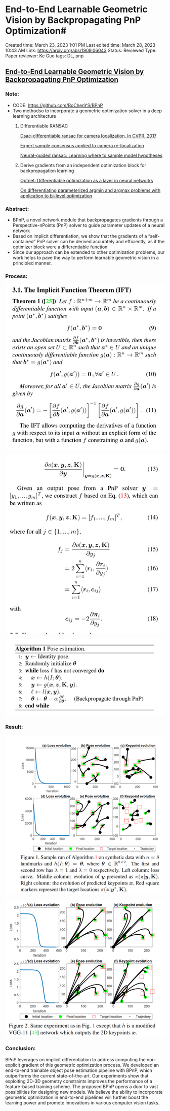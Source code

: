 # End-to-End Learnable Geometric Vision by Backpropagating PnP Optimization#

Created time: March 23, 2023 1:01 PM
Last edited time: March 28, 2023 10:43 AM
Link: https://arxiv.org/abs/1909.06043
Status: Reviewed
Type: Paper
reviewer: Ke Guo
tags: DL, pnp

## [End-to-End Learnable Geometric Vision by Backpropagating PnP Optimization]([https://arxiv.org/abs/1909.06043](https://arxiv.org/abs/1909.06043))

### Note:

- CODE: https://github.com/BoChenYS/BPnP
- Two methodso to incorporate a geometric optimization solver in a deep learning architecture
    1. Differentiable RANSAC
        
        [Dsac-differentiable ransac for camera localization. In CVPR, 2017]([https://arxiv.org/abs/1611.05705](https://arxiv.org/abs/1611.05705))
        
        [Expert sample consensus applied to camera re-localization]([https://arxiv.org/abs/1908.02484](https://arxiv.org/abs/1908.02484))
        
        [Neural-guided ransac: Learning where to sample model hypotheses]([https://arxiv.org/abs/1905.04132](https://arxiv.org/abs/1905.04132))
        
    2. Derive gradients from an independent optimization block for backpropagation learning
        
        [Optnet: Differentiable optimization as a layer in neural networks]([https://arxiv.org/abs/1703.00443](https://arxiv.org/abs/1703.00443))
        
        [On differentiating parameterized argmin and argmax problems with application to bi-level optimization]([https://arxiv.org/abs/1607.05447](https://arxiv.org/abs/1607.05447))
        

### Abstract:

- BPnP, a novel network module that backpropagates gradients through a Perspective-nPoints (PnP) solver to guide parameter updates of a neural network
- Based on implicit differentiation, we show that the gradients of a “self-contained” PnP solver can be derived accurately and efficiently, as if the optimizer block were a differentiable function
- Since our approach can be extended to other optimization problems, our work helps to pave the way to perform learnable geometric vision in a principled manner.

### Process:

![Untitled](End-to-End%20Learnable%20Geometric%20Vision%20by%20Backpropa%2046d03f19f72d40479518ce27abbb23c2/Untitled.png)

![Untitled](End-to-End%20Learnable%20Geometric%20Vision%20by%20Backpropa%2046d03f19f72d40479518ce27abbb23c2/Untitled%201.png)

![Untitled](End-to-End%20Learnable%20Geometric%20Vision%20by%20Backpropa%2046d03f19f72d40479518ce27abbb23c2/Untitled%202.png)

### Result:

![Untitled](End-to-End%20Learnable%20Geometric%20Vision%20by%20Backpropa%2046d03f19f72d40479518ce27abbb23c2/Untitled%203.png)

![Untitled](End-to-End%20Learnable%20Geometric%20Vision%20by%20Backpropa%2046d03f19f72d40479518ce27abbb23c2/Untitled%204.png)

### Conclusion:

BPnP leverages on implicit differentiation to address computing the non-explicit gradient of this geometric optimization process.  We developed an end-to-end trainable object pose estimation pipeline with BPnP, which outperforms the current state-of-the-art. Our experiments show that exploiting 2D-3D geometry constraints improves the performance of a feature-based training scheme. The proposed BPnP opens a door to vast possibilities for designing new models. We believe the ability to incorporate geometric optimization in end-to-end pipelines will further boost the learning power and promote innovations in various computer vision tasks.